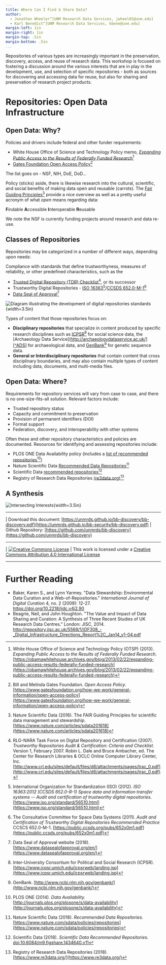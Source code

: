 ```yaml
---
title: Where Can I Find & Share Data?
author:
  - Jonathan Wheeler^[UNM Research Data Services, jwheel01@unm.edu]
  - Karl Benedict^[UNM Research Data Services, kbene@unm.edu]
margin-left: 1in
margin-right: 1in
margin-top: .5in
margin-bottom: .5in
...
```


Repositories of various types are increasingly important in the preservation, discovery, access, and reuse of research data. This workshop is focused on fostering a discussion around the various interests that are in play in the development, use, and selection of specific repositories - both as sources for discovering and accessing data for reuse, but also for sharing and preservation of research project products. 

# Repositories: Open Data Infrastructure

## Open Data: Why?

Policies and drivers include federal and other funder requirements:

* White House Office of Science and Technology Policy memo, [_Expanding Public Access to the Results of Federally Funded Research_](https://obamawhitehouse.archives.gov/blog/2013/02/22/expanding-public-access-results-federally-funded-research)[^OSTP]
* [Gates Foundation Open Access Policy](https://www.gatesfoundation.org/how-we-work/general-information/open-access-policy)[^Gates]

The list goes on - NSF, NIH, DoE, DoD...

Policy (sticks) aside, there is likewise research into the cultural, scientific, and social benefits of making data open and reusable (carrots). The [Fair Guiding Principles](https://www.nature.com/articles/sdata201618)[^FAIR] provide a nice overview as well as a pretty useful acronym of what _open_ means regarding data:

**F**indable
**A**ccessible
**I**nteroperable
**R**eusable

We note the NSF is currently funding projects around research and data re-use.

## Classes of Repositories

Repositories may be categorized in a number of different ways, depending upon needs:

Compliance with standards that define trustworthyness,  measures of reliability, or other predefined characteristics, such as the

  * [Trusted Digital Repository (TDR) Checklist](http://www.crl.edu/sites/default/files/d6/attachments/pages/trac_0.pdf)[^TDR], or its successor 
  * Trustworthy Digital Repositories - [ISO 16363](https://www.iso.org/standard/56510.html)[^ISO]/[CCSDS 652.0-M-1](https://public.ccsds.org/pubs/652x0m1.pdf)[^CCSDS]
  * [Data Seal of Approval](https://www.datasealofapproval.org/en/)[^DSA]

![Diagram illustrating the development of digital repositories standards](Digitalrepositorystandards.png){width=3.5in}

Types of content that those repositories focus on:

* **Disciplinary repositories** that specialize in content produced by specific research disciplines such as [ICPSR](https://www.icpsr.umich.edu/icpsrweb/landing.jsp)[^ICPSR] for social science data, the [Archaeology Data Service](http://archaeologydataservice.ac.uk/][^ADS] for archaeological data, and [GenBank](http://www.ncbi.nlm.nih.gov/genbank/)[^GenBank] for genetic sequence data. 
* **General or Interdisciplinary repositories** that contain content that cross disciplinary boundaries, and may also contain multiple types of content including data, documents, and multi-media files. 

## Open Data: Where?

Requirements for repository services will vary from case to case, and there is no one-size-fits-all solution. Relevant factors include:

* Trusted repository status
* Capacity and commitment to preservation
* Provision of permanent identifiers (DOI)
* Format support
* Federation, discovery, and interoperability with other systems

Often these and other repository characteristics and policies are documented. Resources for identifying and assessing repositories include:

* PLOS ONE Data Availability policy (includes a [list of recommended repositories](http://journals.plos.org/plosone/s/data-availability)[^PLOS])
* Nature Scientific Data [Recommended Data Repositories](https://www.nature.com/sdata/policies/repositories)[^NATURE]
* Scientific Data [recommended repositories](https://figshare.com/articles/Scientific_Data_recommended_repositories_June_2015/1434640)[^SciData]
* Registry of Research Data Repositories [(re3data.org)](https://www.re3data.org/)[^RE3DATA]

## A Synthesis

![Intersecting Interests](Venn.png){width=3.5in}

---------------------

| Download this document: [https://unmrds.github.io/bb-discovery/bb-discovery.pdf](https://unmrds.github.io/bb-security/bb-discovery.pdf)
| Github Repository: [https://github.com/unmrds/bb-discovery](https://github.com/unmrds/bb-discovery)

---------------------

| [![Creative Commons License](https://i.creativecommons.org/l/by/4.0/88x31.png)](http://creativecommons.org/licenses/by/4.0/)
| This work is licensed under a [Creative Commons Attribution 4.0 International License](http://creativecommons.org/licenses/by/4.0/)

[^TDR]: RLG-NARA Task Force on Digital Repository and Certification (2007). *Trustworthy Repositories Audit & Certification: Criteria and Checklist*. Version 1, February 2007. Robin L. Dale and Bruce Ambacher, ed. The Center for Research Libraries & OCLC Online Computer Library Center, Inc. [http://www.crl.edu/sites/default/files/d6/attachments/pages/trac_0.pdf](http://www.crl.edu/sites/default/files/d6/attachments/pages/trac_0.pdf)

[^ISO]: International Organization for Standardization (ISO) (2012). *ISO 16363:2012 (CCSDS 652.0-R-1)
Space data and information transfer systems -- Audit and certification of trustworthy digital repositories*. [https://www.iso.org/standard/56510.html](https://www.iso.org/standard/56510.html)

[^CCSDS]: The Consultative Committee for Space Data Systems (2011). *Audit and Certification of Trustworthy Digital Repositories Recommended Practice* CCSCS 652.0-M-1. [https://public.ccsds.org/pubs/652x0m1.pdf](https://public.ccsds.org/pubs/652x0m1.pdf)

[^DSA]: Data Seal of Approval website (2018). [https://www.datasealofapproval.org/en/](https://www.datasealofapproval.org/en/)

[^ICPSR]: Inter-University Consortium for Political and Social Research (ICPSR). [https://www.icpsr.umich.edu/icpsrweb/landing.jsp](https://www.icpsr.umich.edu/icpsrweb/landing.jsp)

[^ADS]: Archaeology Data Service (ADS). [http://archaeologydataservice.ac.uk/](http://archaeologydataservice.ac.uk/)

[^GenBank]: GenBank. [http://www.ncbi.nlm.nih.gov/genbank/](http://www.ncbi.nlm.nih.gov/genbank/)

[^OSTP]: White House Office of Science and Technology Policy (OTSP) (2013). *Expanding Public Access to the Results of Federally Funded Research.* [https://obamawhitehouse.archives.gov/blog/2013/02/22/expanding-public-access-results-federally-funded-research](https://obamawhitehouse.archives.gov/blog/2013/02/22/expanding-public-access-results-federally-funded-research)

[^Gates]: Bill and Melinda Gates Foundation. *Open Access Policy*. [https://www.gatesfoundation.org/how-we-work/general-information/open-access-policy](https://www.gatesfoundation.org/how-we-work/general-information/open-access-policy)

[^FAIR]: Nature Scientific Data (2016). The FAIR Guiding Principles for scientific data management and stewardship. [https://www.nature.com/articles/sdata201618](https://www.nature.com/articles/sdata201618)

[^PLOS]: PLOS ONE (2014). *Data Availability.* [http://journals.plos.org/plosone/s/data-availability](http://journals.plos.org/plosone/s/data-availability)

[^NATURE]: Nature Scientific Data (2018). *Recommended Data Repositories.* [https://www.nature.com/sdata/policies/repositories](https://www.nature.com/sdata/policies/repositories)

[^SciData]: Scientific Data (2018). *Scientific Data Recommended Repositories.* [doi:10.6084/m9.figshare.1434640.v11](https://figshare.com/articles/Scientific_Data_recommended_repositories_June_2015/1434640)

[^RE3DATA]: Registry of Research Data Repositories (2018). [https://www.re3data.org/](https://www.re3data.org/)

------------------------------------

# Further Reading

* Baker, Karen S., and Lynn Yarmey. "Data Stewardship: Environmental Data Curation and a Web-of-Repositories." _International Journal of Digital Curation_ 4, no. 2 (2009): 12-27. https://doi.org/10.2218/ijdc.v4i2.90
* Beagrie, Neil, and John Houghton. "The Value and Impact of Data Sharing and Curation: A Synthesis of Three Recent Studies of UK Research Data Centres." London: JISC, 2014. http://repository.jisc.ac.uk/5568/1/iDF308_-_Digital_Infrastructure_Directions_Report%2C_Jan14_v1-04.pdf
